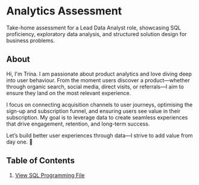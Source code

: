 # Analytics Assessment
Take-home assessment for a Lead Data Analyst role, showcasing SQL proficiency, exploratory data analysis, and structured solution design for business problems.

## About
Hi, I'm Trina. I am passionate about product analytics and love diving deep into user behaviour. From the moment users discover a product—whether through organic search, social media, direct visits, or referrals—I aim to ensure they land on the most relevant experience.

I focus on connecting acquisition channels to user journeys, optimising the sign-up and subscription funnel, and ensuring users see value in their subscription. My goal is to leverage data to create seamless experiences that drive engagement, retention, and long-term success.

Let’s build better user experiences through data—I strive to add value from day one. 🚀

## Table of Contents 
1. [View SQL Programming File](https://github.com/trinat25/analytics-assessment/blob/main/SQL%20Programming.sql)

